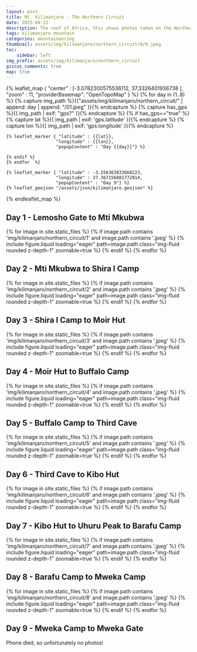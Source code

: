 ```yaml
---
layout: post
title: Mt. Kilimanjaro - The Northern Circuit
date: 2025-08-22
description: The roof of Africa, this shows photos taken on the Northern Circuit route.
tags: kilimanjaro mountain
categories: mountaineering
thumbnail: assets/img/kilimanjaro/northern_circuit/8/0.jpeg
toc:
    sidebar: left
img_prefix: assets/img/kilimanjaro/northern_circuit
giscus_comments: true
map: true
---
```



 {% leaflet_map { "center" : [-3.0782300575536112,
            37.3326401936738
          ], "zoom" : 11,
                 "providerBasemap": "OpenTopoMap" } %}
    {% for day in (1..8) %}
    {% capture img_path %}{{"assets/img/kilimanjaro/northern_circuit/" | append: day | append: "/01.jpeg" }}{% endcapture %}
    {% capture has_gps %}{{ img_path | exif: "gps?" }}{% endcapture %}
    {% if has_gps=="true" %}
    {% capture lat %}{{ img_path | exif: 'gps.latitude' }}{% endcapture %}
    {% capture lon %}{{ img_path | exif: 'gps.longitude' }}{% endcapture %}
    
    {% leaflet_marker { "latitude" : {{lat}},
                       "longitude" : {{lon}},
                       "popupContent" : "Day {{day}}"} %}
                       
    {% endif %}
    {% endfor  %}

    {% leaflet_marker { "latitude" : -3.156363833668223,
                       "longitude" : 37.367156881772814,
                       "popupContent" : "Day 9"} %}
    {% leaflet_geojson "/assets/json/kilimanjaro.geojson" %}
{% endleaflet_map %} 

## Day 1 - Lemosho Gate to Mti Mkubwa
{% for image in site.static_files %}
    {% if image.path contains 'img/kilimanjaro/northern_circuit/1' and image.path contains '.jpeg' %}
        {% include figure.liquid loading="eager" path=image.path class="img-fluid rounded z-depth-1" zoomable=true %}
    {% endif %}
{% endfor %}

## Day 2 - Mti Mkubwa to Shira I Camp
{% for image in site.static_files %}
    {% if image.path contains 'img/kilimanjaro/northern_circuit/2' and image.path contains '.jpeg' %}
        {% include figure.liquid loading="eager" path=image.path class="img-fluid rounded z-depth-1" zoomable=true %}
    {% endif %}
{% endfor %}

## Day 3 - Shira I Camp to Moir Hut
{% for image in site.static_files %}
    {% if image.path contains 'img/kilimanjaro/northern_circuit/3' and image.path contains '.jpeg' %}
        {% include figure.liquid loading="eager" path=image.path class="img-fluid rounded z-depth-1" zoomable=true %}
    {% endif %}
{% endfor %}

## Day 4 - Moir Hut to Buffalo Camp
{% for image in site.static_files %}
    {% if image.path contains 'img/kilimanjaro/northern_circuit/4' and image.path contains '.jpeg' %}
        {% include figure.liquid loading="eager" path=image.path class="img-fluid rounded z-depth-1" zoomable=true %}
    {% endif %}
{% endfor %}

## Day 5 - Buffalo Camp to Third Cave
{% for image in site.static_files %}
    {% if image.path contains 'img/kilimanjaro/northern_circuit/5' and image.path contains '.jpeg' %}
        {% include figure.liquid loading="eager" path=image.path class="img-fluid rounded z-depth-1" zoomable=true %}
    {% endif %}
{% endfor %}

## Day 6 - Third Cave to Kibo Hut
{% for image in site.static_files %}
    {% if image.path contains 'img/kilimanjaro/northern_circuit/6' and image.path contains '.jpeg' %}
        {% include figure.liquid loading="eager" path=image.path class="img-fluid rounded z-depth-1" zoomable=true %}
    {% endif %}
{% endfor %}

## Day 7 - Kibo Hut to Uhuru Peak to Barafu Camp
{% for image in site.static_files %}
    {% if image.path contains 'img/kilimanjaro/northern_circuit/7' and image.path contains '.jpeg' %}
        {% include figure.liquid loading="eager" path=image.path class="img-fluid rounded z-depth-1" zoomable=true %}
    {% endif %}
{% endfor %}

## Day 8 - Barafu Camp to Mweka Camp
{% for image in site.static_files %}
    {% if image.path contains 'img/kilimanjaro/northern_circuit/8' and image.path contains '.jpeg' %}
        {% include figure.liquid loading="eager" path=image.path class="img-fluid rounded z-depth-1" zoomable=true %}
    {% endif %}
{% endfor %}

## Day 9 - Mweka Camp to Mweka Gate

Phone died, so unfortunately no photos! 

